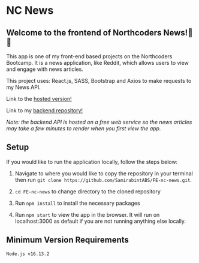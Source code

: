 # NC News 
## Welcome to the frontend of Northcoders News!👋 📰

This app is one of my front-end based projects on the Northcoders Bootcamp. It is a news application, like Reddit, which allows users to view and engage with news articles. 

This project uses: React.js, SASS, Bootstrap and Axios to make requests to my News API. 

Link to the [hosted version!](https://yourdailyribbit.netlify.app/)

Link to my [backend repository!](https://github.com/SamirabintABS/nc-news-backend)

*Note: the backend API is hosted on a free web service so the news articles may take a few minutes to render when you first view the app.*
## Setup

If you would like to run the application locally, follow the steps below:

1. Navigate to where you would like to copy the repository in your terminal then run `git clone https://github.com/SamirabintABS/FE-nc-news.git`.

2. `cd FE-nc-news` to change directory to the cloned repository

3. Run `npm install` to install the necessary packages

4. Run `npm start` to view the app in the browser. It will run on localhost:3000 as default if you are not running anything else locally. 

## Minimum Version Requirements

    Node.js v16.13.2


